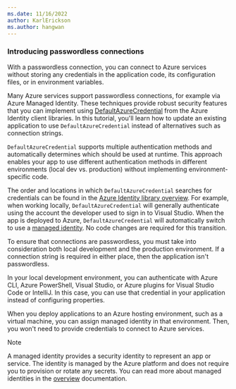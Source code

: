 ```yaml
---
ms.date: 11/16/2022
author: KarlErickson
ms.author: hangwan
---
```


### Introducing passwordless connections

With a passwordless connection, you can connect to Azure services without storing any credentials in the application code, its configuration files, or in environment variables.

Many Azure services support passwordless connections, for example via Azure Managed Identity. These techniques provide robust security features that you can implement using [DefaultAzureCredential](/java/api/overview/azure/Identity-readme#defaultazurecredential) from the Azure Identity client libraries. In this tutorial, you'll learn how to update an existing application to use `DefaultAzureCredential` instead of alternatives such as connection strings.

`DefaultAzureCredential` supports multiple authentication methods and automatically determines which should be used at runtime. This approach enables your app to use different authentication methods in different environments (local dev vs. production) without implementing environment-specific code.

The order and locations in which `DefaultAzureCredential` searches for credentials can be found in the [Azure Identity library overview](/java/api/overview/azure/Identity-readme#defaultazurecredential). For example, when working locally, `DefaultAzureCredential` will generally authenticate using the account the developer used to sign in to Visual Studio. When the app is deployed to Azure, `DefaultAzureCredential` will automatically switch to use a [managed identity](/azure/active-directory/managed-identities-azure-resources/overview). No code changes are required for this transition.

To ensure that connections are passwordless, you must take into consideration both local development and the production environment. If a connection string is required in either place, then the application isn't passwordless.

In your local development environment, you can authenticate with Azure CLI, Azure PowerShell, Visual Studio, or Azure plugins for Visual Studio Code or IntelliJ. In this case, you can use that credential in your application instead of configuring properties.

When you deploy applications to an Azure hosting environment, such as a virtual machine, you can assign managed identity in that environment. Then, you won't need to provide credentials to connect to Azure services.

> [!NOTE]
> A managed identity provides a security identity to represent an app or service. The identity is managed by the Azure platform and does not require you to provision or rotate any secrets. You can read more about managed identities in the [overview](/azure/active-directory/managed-identities-azure-resources/overview) documentation.
